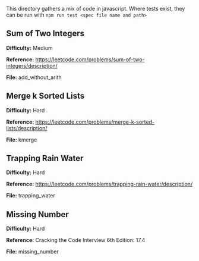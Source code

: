 This directory gathers a mix of code in javascript. Where tests exist, they can be run with 
`npm run test <spec file name and path>`

## Sum of Two Integers

**Difficulty:** Medium

**Reference:** https://leetcode.com/problems/sum-of-two-integers/description/

**File:** add_without_arith

## Merge k Sorted Lists

**Difficulty:** Hard

**Reference:** https://leetcode.com/problems/merge-k-sorted-lists/description/

**File:** kmerge

## Trapping Rain Water

**Difficulty:** Hard

**Reference:** https://leetcode.com/problems/trapping-rain-water/description/

**File:** trapping_water

## Missing Number

**Difficulty:** Hard

**Reference:** Cracking the Code Interview 6th Edition: 17.4

**File:** missing_number